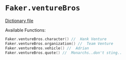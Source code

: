 # `Faker.ventureBros`

[Dictionary file](../src/main/resources/locales/en/venture_bros.yml)

Available Functions:  
```kotlin
Faker.ventureBros.character() //  Hank Venture
Faker.ventureBros.organization() //  Team Venture
Faker.ventureBros.vehicle() //  Adrian
Faker.ventureBros.quote() //  Monarchs..don't sting..
```
